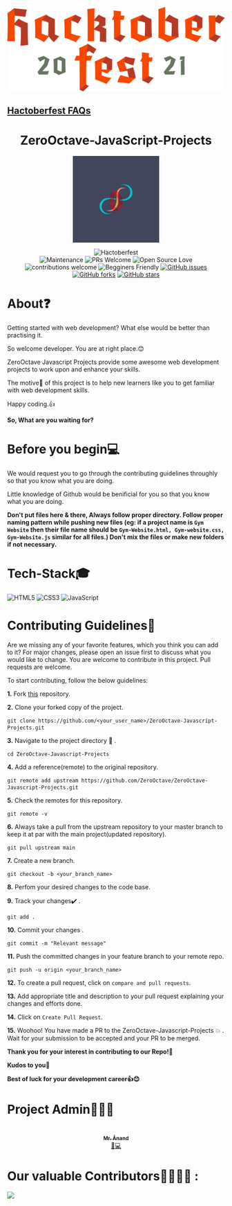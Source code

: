 [![Hacktoberfest 2021](./assets/Images/hacktober.png)](https://hacktoberfest.digitalocean.com/)
## [Hactoberfest FAQs](https://hacktoberfest.digitalocean.com/faq)
# <h1 align="center">ZeroOctave-JavaScript-Projects</h1>
<!-- PROJECT LOGO -->
<p align="center">
    <img src="assets/Images/ZeroOctave.png" height="200px"  align="center"/>

<div align="center">

![Hactoberfest](https://img.shields.io/badge/Hactoberfest-%E2%9D%A4-red)    
![Maintenance](https://img.shields.io/badge/Maintained%3F-yes-orange.svg)
![PRs Welcome](https://img.shields.io/badge/PRs-welcome-brightgreen.svg?style=flat-square) 
![Open Source Love](https://img.shields.io/badge/Open%20Source-%E2%9D%A4-red)
![contributions welcome](https://img.shields.io/badge/contributions-welcome-brightgreen.svg?style=flat)
![Begginers Friendly](https://img.shields.io/badge/Begginer%20Friendly%20-Yes-orange)
[![GitHub issues](https://img.shields.io/github/issues/ZeroOctave/ZeroOctave-JavaScript-Projects)](https://github.com/ZeroOctave/ZeroOctave-Javascript-Projects/issues)
[![GitHub forks](https://img.shields.io/github/forks/ZeroOctave/ZeroOctave-JavaScript-Projects)](https://github.com/ZeroOctave/ZeroOctave-Javascript-Projects/network)
[![GitHub stars](https://img.shields.io/github/stars/ZeroOctave/ZeroOctave-JavaScript-Projects)](https://github.com/ZeroOctave/ZeroOctave-Javascript-Projects/stargazers)

</div>

# About❓
Getting started with web development? What else would be better than practising it.

So welcome developer. You are at right place.😊

ZeroOctave Javascript Projects provide some awesome web development projects to work upon and enhance your skills.

The motive🎯 of this project is to help new learners like you to get familiar with web development skills.

Happy coding.👍

**So, What are you waiting for?**

# Before you begin💻

We would request you to go through the contributing guidelines throughly so that you know what you are doing.

Little knowledge of Github would be benificial for you so that you know what you are doing.

**Don't put files here & there, Always follow proper directory. Follow proper naming pattern while pushing new files (eg: if a project name is ```Gym Website``` then their file name should be ```Gym-Website.html, Gym-website.css, Gym-Website.js``` similar for all files.) Don't mix the files or make new folders if not necessary.**

# Tech-Stack🎓
<img alt="HTML5" src="https://img.shields.io/badge/html5%20-%23E34F26.svg?&style=for-the-badge&logo=html5&logoColor=white"/> <img alt="CSS3" src="https://img.shields.io/badge/css3%20-%231572B6.svg?&style=for-the-badge&logo=css3&logoColor=white"/> <img alt="JavaScript" src="https://img.shields.io/badge/javascript%20-%23323330.svg?&style=for-the-badge&logo=javascript&logoColor=%23F7DF1E"/>

# Contributing Guidelines📝

Are we missing any of your favorite features, which you think you can add to it? For major changes, please open an issue first to discuss what you would like to change. You are welcome to contribute in this project. Pull requests are welcome.

To start contributing, follow the below guidelines: 

**1.**  Fork [this](https://github.com/ZeroOctave/ZeroOctave-Javascript-Projects) repository.

**2.**  Clone your forked copy of the project.

```
git clone https://github.com/<your_user_name>/ZeroOctave-Javascript-Projects.git
```

**3.** Navigate to the project directory :file_folder: .

```
cd ZeroOctave-Javascript-Projects
```

**4.** Add a reference(remote) to the original repository.

```
git remote add upstream https://github.com/ZeroOctave/ZeroOctave-Javascript-Projects.git 
```

**5.** Check the remotes for this repository.

```
git remote -v
```

**6.** Always take a pull from the upstream repository to your master branch to keep it at par with the main project(updated repository).

```
git pull upstream main
```

**7.** Create a new branch.

```
git checkout -b <your_branch_name>
```

**8.** Perfom your desired changes to the code base.

**9.** Track your changes:heavy_check_mark: .

```
git add . 
```

**10.** Commit your changes .

```
git commit -m "Relevant message"
```

**11.** Push the committed changes in your feature branch to your remote repo.

```
git push -u origin <your_branch_name>
```

**12.** To create a pull request, click on `compare and pull requests`.

**13.** Add appropriate title and description to your pull request explaining your changes and efforts done.

**14.** Click on `Create Pull Request`.


**15.** Woohoo! You have made a PR to the ZeroOctave-Javascript-Projects :boom: . Wait for your submission to be accepted and your PR to be merged.

**Thank you for your interest in contributing to our Repo!🏼**

**Kudos to you🎈**

**Best of luck for your development career👍😊**

# Project Admin🕵🏼‍♂️

<div align="center">
     <td align="center"><a href="https://github.com/Astrodevil"><img alt="" src="https://avatars.githubusercontent.com/u/73425223?v=4" width="130px;"><br><sub><b> Mr. Ånand </b></sub></a><br><a href="https://github.com/ZeroOctave/ZeroOctave-Javascript-Projects/commits?author=Astrodevil" title="Code">🌝💻 </a></td> </a></td>
</div>

# Our valuable Contributors👩‍💻👨‍💻 :
<a href="https://github.com/ZeroOctave/ZeroOctave-Javascript-Projects/graphs/contributors">
  <img src="https://contributors-img.web.app/image?repo=ZeroOctave/ZeroOctave-JavaScript-Projects" />
</a>
